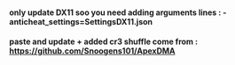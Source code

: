 #### only update DX11 soo you need adding arguments lines : -anticheat_settings=SettingsDX11.json
#### paste and update + added cr3 shuffle come from : https://github.com/Snoogens101/ApexDMA
